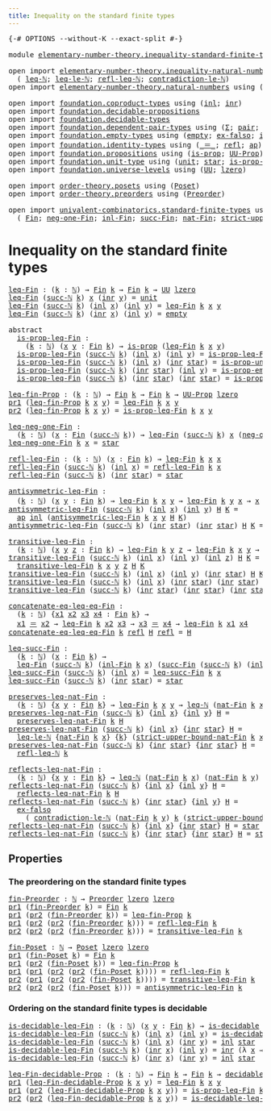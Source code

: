 ```yaml
---
title: Inequality on the standard finite types
---
```


<pre class="Agda"><a id="65" class="Symbol">{-#</a> <a id="69" class="Keyword">OPTIONS</a> <a id="77" class="Pragma">--without-K</a> <a id="89" class="Pragma">--exact-split</a> <a id="103" class="Symbol">#-}</a>

<a id="108" class="Keyword">module</a> <a id="115" href="elementary-number-theory.inequality-standard-finite-types.html" class="Module">elementary-number-theory.inequality-standard-finite-types</a> <a id="173" class="Keyword">where</a>

<a id="180" class="Keyword">open</a> <a id="185" class="Keyword">import</a> <a id="192" href="elementary-number-theory.inequality-natural-numbers.html" class="Module">elementary-number-theory.inequality-natural-numbers</a> <a id="244" class="Keyword">using</a>
  <a id="252" class="Symbol">(</a> <a id="254" href="elementary-number-theory.inequality-natural-numbers.html#1662" class="Function">leq-ℕ</a><a id="259" class="Symbol">;</a> <a id="261" href="elementary-number-theory.inequality-natural-numbers.html#13281" class="Function">leq-le-ℕ</a><a id="269" class="Symbol">;</a> <a id="271" href="elementary-number-theory.inequality-natural-numbers.html#4475" class="Function">refl-leq-ℕ</a><a id="281" class="Symbol">;</a> <a id="283" href="elementary-number-theory.inequality-natural-numbers.html#12394" class="Function">contradiction-le-ℕ</a><a id="301" class="Symbol">)</a>
<a id="303" class="Keyword">open</a> <a id="308" class="Keyword">import</a> <a id="315" href="elementary-number-theory.natural-numbers.html" class="Module">elementary-number-theory.natural-numbers</a> <a id="356" class="Keyword">using</a> <a id="362" class="Symbol">(</a><a id="363" href="elementary-number-theory.natural-numbers.html#1548" class="Datatype">ℕ</a><a id="364" class="Symbol">;</a> <a id="366" href="elementary-number-theory.natural-numbers.html#1569" class="InductiveConstructor">zero-ℕ</a><a id="372" class="Symbol">;</a> <a id="374" href="elementary-number-theory.natural-numbers.html#1582" class="InductiveConstructor">succ-ℕ</a><a id="380" class="Symbol">)</a>

<a id="383" class="Keyword">open</a> <a id="388" class="Keyword">import</a> <a id="395" href="foundation.coproduct-types.html" class="Module">foundation.coproduct-types</a> <a id="422" class="Keyword">using</a> <a id="428" class="Symbol">(</a><a id="429" href="foundation.coproduct-types.html#1249" class="InductiveConstructor">inl</a><a id="432" class="Symbol">;</a> <a id="434" href="foundation.coproduct-types.html#1267" class="InductiveConstructor">inr</a><a id="437" class="Symbol">)</a>
<a id="439" class="Keyword">open</a> <a id="444" class="Keyword">import</a> <a id="451" href="foundation.decidable-propositions.html" class="Module">foundation.decidable-propositions</a>
<a id="485" class="Keyword">open</a> <a id="490" class="Keyword">import</a> <a id="497" href="foundation.decidable-types.html" class="Module">foundation.decidable-types</a>
<a id="524" class="Keyword">open</a> <a id="529" class="Keyword">import</a> <a id="536" href="foundation.dependent-pair-types.html" class="Module">foundation.dependent-pair-types</a> <a id="568" class="Keyword">using</a> <a id="574" class="Symbol">(</a><a id="575" href="foundation-core.dependent-pair-types.html#515" class="Record">Σ</a><a id="576" class="Symbol">;</a> <a id="578" href="foundation-core.dependent-pair-types.html#588" class="InductiveConstructor">pair</a><a id="582" class="Symbol">;</a> <a id="584" href="foundation-core.dependent-pair-types.html#605" class="Field">pr1</a><a id="587" class="Symbol">;</a> <a id="589" href="foundation-core.dependent-pair-types.html#617" class="Field">pr2</a><a id="592" class="Symbol">)</a>
<a id="594" class="Keyword">open</a> <a id="599" class="Keyword">import</a> <a id="606" href="foundation.empty-types.html" class="Module">foundation.empty-types</a> <a id="629" class="Keyword">using</a> <a id="635" class="Symbol">(</a><a id="636" href="foundation-core.empty-types.html#1057" class="Datatype">empty</a><a id="641" class="Symbol">;</a> <a id="643" href="foundation-core.empty-types.html#1160" class="Function">ex-falso</a><a id="651" class="Symbol">;</a> <a id="653" href="foundation-core.empty-types.html#2377" class="Function">is-prop-empty</a><a id="666" class="Symbol">)</a>
<a id="668" class="Keyword">open</a> <a id="673" class="Keyword">import</a> <a id="680" href="foundation.identity-types.html" class="Module">foundation.identity-types</a> <a id="706" class="Keyword">using</a> <a id="712" class="Symbol">(</a><a id="713" href="foundation-core.identity-types.html#1865" class="Function Operator">_＝_</a><a id="716" class="Symbol">;</a> <a id="718" href="foundation-core.identity-types.html#1820" class="InductiveConstructor">refl</a><a id="722" class="Symbol">;</a> <a id="724" href="foundation-core.identity-types.html#4003" class="Function">ap</a><a id="726" class="Symbol">)</a>
<a id="728" class="Keyword">open</a> <a id="733" class="Keyword">import</a> <a id="740" href="foundation.propositions.html" class="Module">foundation.propositions</a> <a id="764" class="Keyword">using</a> <a id="770" class="Symbol">(</a><a id="771" href="foundation-core.propositions.html#1309" class="Function">is-prop</a><a id="778" class="Symbol">;</a> <a id="780" href="foundation-core.propositions.html#1393" class="Function">UU-Prop</a><a id="787" class="Symbol">)</a>
<a id="789" class="Keyword">open</a> <a id="794" class="Keyword">import</a> <a id="801" href="foundation.unit-type.html" class="Module">foundation.unit-type</a> <a id="822" class="Keyword">using</a> <a id="828" class="Symbol">(</a><a id="829" href="foundation.unit-type.html#1084" class="Datatype">unit</a><a id="833" class="Symbol">;</a> <a id="835" href="foundation.unit-type.html#1108" class="InductiveConstructor">star</a><a id="839" class="Symbol">;</a> <a id="841" href="foundation.unit-type.html#2898" class="Function">is-prop-unit</a><a id="853" class="Symbol">)</a>
<a id="855" class="Keyword">open</a> <a id="860" class="Keyword">import</a> <a id="867" href="foundation.universe-levels.html" class="Module">foundation.universe-levels</a> <a id="894" class="Keyword">using</a> <a id="900" class="Symbol">(</a><a id="901" href="foundation-core.universe-levels.html#235" class="Primitive">UU</a><a id="903" class="Symbol">;</a> <a id="905" href="Agda.Primitive.html#764" class="Primitive">lzero</a><a id="910" class="Symbol">)</a>

<a id="913" class="Keyword">open</a> <a id="918" class="Keyword">import</a> <a id="925" href="order-theory.posets.html" class="Module">order-theory.posets</a> <a id="945" class="Keyword">using</a> <a id="951" class="Symbol">(</a><a id="952" href="order-theory.posets.html#731" class="Function">Poset</a><a id="957" class="Symbol">)</a>
<a id="959" class="Keyword">open</a> <a id="964" class="Keyword">import</a> <a id="971" href="order-theory.preorders.html" class="Module">order-theory.preorders</a> <a id="994" class="Keyword">using</a> <a id="1000" class="Symbol">(</a><a id="1001" href="order-theory.preorders.html#531" class="Function">Preorder</a><a id="1009" class="Symbol">)</a>

<a id="1012" class="Keyword">open</a> <a id="1017" class="Keyword">import</a> <a id="1024" href="univalent-combinatorics.standard-finite-types.html" class="Module">univalent-combinatorics.standard-finite-types</a> <a id="1070" class="Keyword">using</a>
  <a id="1078" class="Symbol">(</a> <a id="1080" href="univalent-combinatorics.standard-finite-types.html#2392" class="Function">Fin</a><a id="1083" class="Symbol">;</a> <a id="1085" href="univalent-combinatorics.standard-finite-types.html#2711" class="Function">neg-one-Fin</a><a id="1096" class="Symbol">;</a> <a id="1098" href="univalent-combinatorics.standard-finite-types.html#2523" class="Function">inl-Fin</a><a id="1105" class="Symbol">;</a> <a id="1107" href="univalent-combinatorics.standard-finite-types.html#7399" class="Function">succ-Fin</a><a id="1115" class="Symbol">;</a> <a id="1117" href="univalent-combinatorics.standard-finite-types.html#5338" class="Function">nat-Fin</a><a id="1124" class="Symbol">;</a> <a id="1126" href="univalent-combinatorics.standard-finite-types.html#5441" class="Function">strict-upper-bound-nat-Fin</a><a id="1152" class="Symbol">)</a>
</pre>
# Inequality on the standard finite types

<pre class="Agda"><a id="leq-Fin"></a><a id="1210" href="elementary-number-theory.inequality-standard-finite-types.html#1210" class="Function">leq-Fin</a> <a id="1218" class="Symbol">:</a> <a id="1220" class="Symbol">(</a><a id="1221" href="elementary-number-theory.inequality-standard-finite-types.html#1221" class="Bound">k</a> <a id="1223" class="Symbol">:</a> <a id="1225" href="elementary-number-theory.natural-numbers.html#1548" class="Datatype">ℕ</a><a id="1226" class="Symbol">)</a> <a id="1228" class="Symbol">→</a> <a id="1230" href="univalent-combinatorics.standard-finite-types.html#2392" class="Function">Fin</a> <a id="1234" href="elementary-number-theory.inequality-standard-finite-types.html#1221" class="Bound">k</a> <a id="1236" class="Symbol">→</a> <a id="1238" href="univalent-combinatorics.standard-finite-types.html#2392" class="Function">Fin</a> <a id="1242" href="elementary-number-theory.inequality-standard-finite-types.html#1221" class="Bound">k</a> <a id="1244" class="Symbol">→</a> <a id="1246" href="foundation-core.universe-levels.html#235" class="Primitive">UU</a> <a id="1249" href="Agda.Primitive.html#764" class="Primitive">lzero</a>
<a id="1255" href="elementary-number-theory.inequality-standard-finite-types.html#1210" class="Function">leq-Fin</a> <a id="1263" class="Symbol">(</a><a id="1264" href="elementary-number-theory.natural-numbers.html#1582" class="InductiveConstructor">succ-ℕ</a> <a id="1271" href="elementary-number-theory.inequality-standard-finite-types.html#1271" class="Bound">k</a><a id="1272" class="Symbol">)</a> <a id="1274" href="elementary-number-theory.inequality-standard-finite-types.html#1274" class="Bound">x</a> <a id="1276" class="Symbol">(</a><a id="1277" href="foundation.coproduct-types.html#1267" class="InductiveConstructor">inr</a> <a id="1281" href="elementary-number-theory.inequality-standard-finite-types.html#1281" class="Bound">y</a><a id="1282" class="Symbol">)</a> <a id="1284" class="Symbol">=</a> <a id="1286" href="foundation.unit-type.html#1084" class="Datatype">unit</a>
<a id="1291" href="elementary-number-theory.inequality-standard-finite-types.html#1210" class="Function">leq-Fin</a> <a id="1299" class="Symbol">(</a><a id="1300" href="elementary-number-theory.natural-numbers.html#1582" class="InductiveConstructor">succ-ℕ</a> <a id="1307" href="elementary-number-theory.inequality-standard-finite-types.html#1307" class="Bound">k</a><a id="1308" class="Symbol">)</a> <a id="1310" class="Symbol">(</a><a id="1311" href="foundation.coproduct-types.html#1249" class="InductiveConstructor">inl</a> <a id="1315" href="elementary-number-theory.inequality-standard-finite-types.html#1315" class="Bound">x</a><a id="1316" class="Symbol">)</a> <a id="1318" class="Symbol">(</a><a id="1319" href="foundation.coproduct-types.html#1249" class="InductiveConstructor">inl</a> <a id="1323" href="elementary-number-theory.inequality-standard-finite-types.html#1323" class="Bound">y</a><a id="1324" class="Symbol">)</a> <a id="1326" class="Symbol">=</a> <a id="1328" href="elementary-number-theory.inequality-standard-finite-types.html#1210" class="Function">leq-Fin</a> <a id="1336" href="elementary-number-theory.inequality-standard-finite-types.html#1307" class="Bound">k</a> <a id="1338" href="elementary-number-theory.inequality-standard-finite-types.html#1315" class="Bound">x</a> <a id="1340" href="elementary-number-theory.inequality-standard-finite-types.html#1323" class="Bound">y</a>
<a id="1342" href="elementary-number-theory.inequality-standard-finite-types.html#1210" class="Function">leq-Fin</a> <a id="1350" class="Symbol">(</a><a id="1351" href="elementary-number-theory.natural-numbers.html#1582" class="InductiveConstructor">succ-ℕ</a> <a id="1358" href="elementary-number-theory.inequality-standard-finite-types.html#1358" class="Bound">k</a><a id="1359" class="Symbol">)</a> <a id="1361" class="Symbol">(</a><a id="1362" href="foundation.coproduct-types.html#1267" class="InductiveConstructor">inr</a> <a id="1366" href="elementary-number-theory.inequality-standard-finite-types.html#1366" class="Bound">x</a><a id="1367" class="Symbol">)</a> <a id="1369" class="Symbol">(</a><a id="1370" href="foundation.coproduct-types.html#1249" class="InductiveConstructor">inl</a> <a id="1374" href="elementary-number-theory.inequality-standard-finite-types.html#1374" class="Bound">y</a><a id="1375" class="Symbol">)</a> <a id="1377" class="Symbol">=</a> <a id="1379" href="foundation-core.empty-types.html#1057" class="Datatype">empty</a>

<a id="1386" class="Keyword">abstract</a>
  <a id="is-prop-leq-Fin"></a><a id="1397" href="elementary-number-theory.inequality-standard-finite-types.html#1397" class="Function">is-prop-leq-Fin</a> <a id="1413" class="Symbol">:</a>
    <a id="1419" class="Symbol">(</a><a id="1420" href="elementary-number-theory.inequality-standard-finite-types.html#1420" class="Bound">k</a> <a id="1422" class="Symbol">:</a> <a id="1424" href="elementary-number-theory.natural-numbers.html#1548" class="Datatype">ℕ</a><a id="1425" class="Symbol">)</a> <a id="1427" class="Symbol">(</a><a id="1428" href="elementary-number-theory.inequality-standard-finite-types.html#1428" class="Bound">x</a> <a id="1430" href="elementary-number-theory.inequality-standard-finite-types.html#1430" class="Bound">y</a> <a id="1432" class="Symbol">:</a> <a id="1434" href="univalent-combinatorics.standard-finite-types.html#2392" class="Function">Fin</a> <a id="1438" href="elementary-number-theory.inequality-standard-finite-types.html#1420" class="Bound">k</a><a id="1439" class="Symbol">)</a> <a id="1441" class="Symbol">→</a> <a id="1443" href="foundation-core.propositions.html#1309" class="Function">is-prop</a> <a id="1451" class="Symbol">(</a><a id="1452" href="elementary-number-theory.inequality-standard-finite-types.html#1210" class="Function">leq-Fin</a> <a id="1460" href="elementary-number-theory.inequality-standard-finite-types.html#1420" class="Bound">k</a> <a id="1462" href="elementary-number-theory.inequality-standard-finite-types.html#1428" class="Bound">x</a> <a id="1464" href="elementary-number-theory.inequality-standard-finite-types.html#1430" class="Bound">y</a><a id="1465" class="Symbol">)</a>
  <a id="1469" href="elementary-number-theory.inequality-standard-finite-types.html#1397" class="Function">is-prop-leq-Fin</a> <a id="1485" class="Symbol">(</a><a id="1486" href="elementary-number-theory.natural-numbers.html#1582" class="InductiveConstructor">succ-ℕ</a> <a id="1493" href="elementary-number-theory.inequality-standard-finite-types.html#1493" class="Bound">k</a><a id="1494" class="Symbol">)</a> <a id="1496" class="Symbol">(</a><a id="1497" href="foundation.coproduct-types.html#1249" class="InductiveConstructor">inl</a> <a id="1501" href="elementary-number-theory.inequality-standard-finite-types.html#1501" class="Bound">x</a><a id="1502" class="Symbol">)</a> <a id="1504" class="Symbol">(</a><a id="1505" href="foundation.coproduct-types.html#1249" class="InductiveConstructor">inl</a> <a id="1509" href="elementary-number-theory.inequality-standard-finite-types.html#1509" class="Bound">y</a><a id="1510" class="Symbol">)</a> <a id="1512" class="Symbol">=</a> <a id="1514" href="elementary-number-theory.inequality-standard-finite-types.html#1397" class="Function">is-prop-leq-Fin</a> <a id="1530" href="elementary-number-theory.inequality-standard-finite-types.html#1493" class="Bound">k</a> <a id="1532" href="elementary-number-theory.inequality-standard-finite-types.html#1501" class="Bound">x</a> <a id="1534" href="elementary-number-theory.inequality-standard-finite-types.html#1509" class="Bound">y</a>
  <a id="1538" href="elementary-number-theory.inequality-standard-finite-types.html#1397" class="Function">is-prop-leq-Fin</a> <a id="1554" class="Symbol">(</a><a id="1555" href="elementary-number-theory.natural-numbers.html#1582" class="InductiveConstructor">succ-ℕ</a> <a id="1562" href="elementary-number-theory.inequality-standard-finite-types.html#1562" class="Bound">k</a><a id="1563" class="Symbol">)</a> <a id="1565" class="Symbol">(</a><a id="1566" href="foundation.coproduct-types.html#1249" class="InductiveConstructor">inl</a> <a id="1570" href="elementary-number-theory.inequality-standard-finite-types.html#1570" class="Bound">x</a><a id="1571" class="Symbol">)</a> <a id="1573" class="Symbol">(</a><a id="1574" href="foundation.coproduct-types.html#1267" class="InductiveConstructor">inr</a> <a id="1578" href="foundation.unit-type.html#1108" class="InductiveConstructor">star</a><a id="1582" class="Symbol">)</a> <a id="1584" class="Symbol">=</a> <a id="1586" href="foundation.unit-type.html#2898" class="Function">is-prop-unit</a>
  <a id="1601" href="elementary-number-theory.inequality-standard-finite-types.html#1397" class="Function">is-prop-leq-Fin</a> <a id="1617" class="Symbol">(</a><a id="1618" href="elementary-number-theory.natural-numbers.html#1582" class="InductiveConstructor">succ-ℕ</a> <a id="1625" href="elementary-number-theory.inequality-standard-finite-types.html#1625" class="Bound">k</a><a id="1626" class="Symbol">)</a> <a id="1628" class="Symbol">(</a><a id="1629" href="foundation.coproduct-types.html#1267" class="InductiveConstructor">inr</a> <a id="1633" href="foundation.unit-type.html#1108" class="InductiveConstructor">star</a><a id="1637" class="Symbol">)</a> <a id="1639" class="Symbol">(</a><a id="1640" href="foundation.coproduct-types.html#1249" class="InductiveConstructor">inl</a> <a id="1644" href="elementary-number-theory.inequality-standard-finite-types.html#1644" class="Bound">y</a><a id="1645" class="Symbol">)</a> <a id="1647" class="Symbol">=</a> <a id="1649" href="foundation-core.empty-types.html#2377" class="Function">is-prop-empty</a>
  <a id="1665" href="elementary-number-theory.inequality-standard-finite-types.html#1397" class="Function">is-prop-leq-Fin</a> <a id="1681" class="Symbol">(</a><a id="1682" href="elementary-number-theory.natural-numbers.html#1582" class="InductiveConstructor">succ-ℕ</a> <a id="1689" href="elementary-number-theory.inequality-standard-finite-types.html#1689" class="Bound">k</a><a id="1690" class="Symbol">)</a> <a id="1692" class="Symbol">(</a><a id="1693" href="foundation.coproduct-types.html#1267" class="InductiveConstructor">inr</a> <a id="1697" href="foundation.unit-type.html#1108" class="InductiveConstructor">star</a><a id="1701" class="Symbol">)</a> <a id="1703" class="Symbol">(</a><a id="1704" href="foundation.coproduct-types.html#1267" class="InductiveConstructor">inr</a> <a id="1708" href="foundation.unit-type.html#1108" class="InductiveConstructor">star</a><a id="1712" class="Symbol">)</a> <a id="1714" class="Symbol">=</a> <a id="1716" href="foundation.unit-type.html#2898" class="Function">is-prop-unit</a>

<a id="leq-fin-Prop"></a><a id="1730" href="elementary-number-theory.inequality-standard-finite-types.html#1730" class="Function">leq-fin-Prop</a> <a id="1743" class="Symbol">:</a> <a id="1745" class="Symbol">(</a><a id="1746" href="elementary-number-theory.inequality-standard-finite-types.html#1746" class="Bound">k</a> <a id="1748" class="Symbol">:</a> <a id="1750" href="elementary-number-theory.natural-numbers.html#1548" class="Datatype">ℕ</a><a id="1751" class="Symbol">)</a> <a id="1753" class="Symbol">→</a> <a id="1755" href="univalent-combinatorics.standard-finite-types.html#2392" class="Function">Fin</a> <a id="1759" href="elementary-number-theory.inequality-standard-finite-types.html#1746" class="Bound">k</a> <a id="1761" class="Symbol">→</a> <a id="1763" href="univalent-combinatorics.standard-finite-types.html#2392" class="Function">Fin</a> <a id="1767" href="elementary-number-theory.inequality-standard-finite-types.html#1746" class="Bound">k</a> <a id="1769" class="Symbol">→</a> <a id="1771" href="foundation-core.propositions.html#1393" class="Function">UU-Prop</a> <a id="1779" href="Agda.Primitive.html#764" class="Primitive">lzero</a>
<a id="1785" href="foundation-core.dependent-pair-types.html#605" class="Field">pr1</a> <a id="1789" class="Symbol">(</a><a id="1790" href="elementary-number-theory.inequality-standard-finite-types.html#1730" class="Function">leq-fin-Prop</a> <a id="1803" href="elementary-number-theory.inequality-standard-finite-types.html#1803" class="Bound">k</a> <a id="1805" href="elementary-number-theory.inequality-standard-finite-types.html#1805" class="Bound">x</a> <a id="1807" href="elementary-number-theory.inequality-standard-finite-types.html#1807" class="Bound">y</a><a id="1808" class="Symbol">)</a> <a id="1810" class="Symbol">=</a> <a id="1812" href="elementary-number-theory.inequality-standard-finite-types.html#1210" class="Function">leq-Fin</a> <a id="1820" href="elementary-number-theory.inequality-standard-finite-types.html#1803" class="Bound">k</a> <a id="1822" href="elementary-number-theory.inequality-standard-finite-types.html#1805" class="Bound">x</a> <a id="1824" href="elementary-number-theory.inequality-standard-finite-types.html#1807" class="Bound">y</a>
<a id="1826" href="foundation-core.dependent-pair-types.html#617" class="Field">pr2</a> <a id="1830" class="Symbol">(</a><a id="1831" href="elementary-number-theory.inequality-standard-finite-types.html#1730" class="Function">leq-fin-Prop</a> <a id="1844" href="elementary-number-theory.inequality-standard-finite-types.html#1844" class="Bound">k</a> <a id="1846" href="elementary-number-theory.inequality-standard-finite-types.html#1846" class="Bound">x</a> <a id="1848" href="elementary-number-theory.inequality-standard-finite-types.html#1848" class="Bound">y</a><a id="1849" class="Symbol">)</a> <a id="1851" class="Symbol">=</a> <a id="1853" href="elementary-number-theory.inequality-standard-finite-types.html#1397" class="Function">is-prop-leq-Fin</a> <a id="1869" href="elementary-number-theory.inequality-standard-finite-types.html#1844" class="Bound">k</a> <a id="1871" href="elementary-number-theory.inequality-standard-finite-types.html#1846" class="Bound">x</a> <a id="1873" href="elementary-number-theory.inequality-standard-finite-types.html#1848" class="Bound">y</a>

<a id="leq-neg-one-Fin"></a><a id="1876" href="elementary-number-theory.inequality-standard-finite-types.html#1876" class="Function">leq-neg-one-Fin</a> <a id="1892" class="Symbol">:</a>
  <a id="1896" class="Symbol">(</a><a id="1897" href="elementary-number-theory.inequality-standard-finite-types.html#1897" class="Bound">k</a> <a id="1899" class="Symbol">:</a> <a id="1901" href="elementary-number-theory.natural-numbers.html#1548" class="Datatype">ℕ</a><a id="1902" class="Symbol">)</a> <a id="1904" class="Symbol">(</a><a id="1905" href="elementary-number-theory.inequality-standard-finite-types.html#1905" class="Bound">x</a> <a id="1907" class="Symbol">:</a> <a id="1909" href="univalent-combinatorics.standard-finite-types.html#2392" class="Function">Fin</a> <a id="1913" class="Symbol">(</a><a id="1914" href="elementary-number-theory.natural-numbers.html#1582" class="InductiveConstructor">succ-ℕ</a> <a id="1921" href="elementary-number-theory.inequality-standard-finite-types.html#1897" class="Bound">k</a><a id="1922" class="Symbol">))</a> <a id="1925" class="Symbol">→</a> <a id="1927" href="elementary-number-theory.inequality-standard-finite-types.html#1210" class="Function">leq-Fin</a> <a id="1935" class="Symbol">(</a><a id="1936" href="elementary-number-theory.natural-numbers.html#1582" class="InductiveConstructor">succ-ℕ</a> <a id="1943" href="elementary-number-theory.inequality-standard-finite-types.html#1897" class="Bound">k</a><a id="1944" class="Symbol">)</a> <a id="1946" href="elementary-number-theory.inequality-standard-finite-types.html#1905" class="Bound">x</a> <a id="1948" class="Symbol">(</a><a id="1949" href="univalent-combinatorics.standard-finite-types.html#2711" class="Function">neg-one-Fin</a> <a id="1961" href="elementary-number-theory.inequality-standard-finite-types.html#1897" class="Bound">k</a><a id="1962" class="Symbol">)</a>
<a id="1964" href="elementary-number-theory.inequality-standard-finite-types.html#1876" class="Function">leq-neg-one-Fin</a> <a id="1980" href="elementary-number-theory.inequality-standard-finite-types.html#1980" class="Bound">k</a> <a id="1982" href="elementary-number-theory.inequality-standard-finite-types.html#1982" class="Bound">x</a> <a id="1984" class="Symbol">=</a> <a id="1986" href="foundation.unit-type.html#1108" class="InductiveConstructor">star</a>

<a id="refl-leq-Fin"></a><a id="1992" href="elementary-number-theory.inequality-standard-finite-types.html#1992" class="Function">refl-leq-Fin</a> <a id="2005" class="Symbol">:</a> <a id="2007" class="Symbol">(</a><a id="2008" href="elementary-number-theory.inequality-standard-finite-types.html#2008" class="Bound">k</a> <a id="2010" class="Symbol">:</a> <a id="2012" href="elementary-number-theory.natural-numbers.html#1548" class="Datatype">ℕ</a><a id="2013" class="Symbol">)</a> <a id="2015" class="Symbol">(</a><a id="2016" href="elementary-number-theory.inequality-standard-finite-types.html#2016" class="Bound">x</a> <a id="2018" class="Symbol">:</a> <a id="2020" href="univalent-combinatorics.standard-finite-types.html#2392" class="Function">Fin</a> <a id="2024" href="elementary-number-theory.inequality-standard-finite-types.html#2008" class="Bound">k</a><a id="2025" class="Symbol">)</a> <a id="2027" class="Symbol">→</a> <a id="2029" href="elementary-number-theory.inequality-standard-finite-types.html#1210" class="Function">leq-Fin</a> <a id="2037" href="elementary-number-theory.inequality-standard-finite-types.html#2008" class="Bound">k</a> <a id="2039" href="elementary-number-theory.inequality-standard-finite-types.html#2016" class="Bound">x</a> <a id="2041" href="elementary-number-theory.inequality-standard-finite-types.html#2016" class="Bound">x</a>
<a id="2043" href="elementary-number-theory.inequality-standard-finite-types.html#1992" class="Function">refl-leq-Fin</a> <a id="2056" class="Symbol">(</a><a id="2057" href="elementary-number-theory.natural-numbers.html#1582" class="InductiveConstructor">succ-ℕ</a> <a id="2064" href="elementary-number-theory.inequality-standard-finite-types.html#2064" class="Bound">k</a><a id="2065" class="Symbol">)</a> <a id="2067" class="Symbol">(</a><a id="2068" href="foundation.coproduct-types.html#1249" class="InductiveConstructor">inl</a> <a id="2072" href="elementary-number-theory.inequality-standard-finite-types.html#2072" class="Bound">x</a><a id="2073" class="Symbol">)</a> <a id="2075" class="Symbol">=</a> <a id="2077" href="elementary-number-theory.inequality-standard-finite-types.html#1992" class="Function">refl-leq-Fin</a> <a id="2090" href="elementary-number-theory.inequality-standard-finite-types.html#2064" class="Bound">k</a> <a id="2092" href="elementary-number-theory.inequality-standard-finite-types.html#2072" class="Bound">x</a>
<a id="2094" href="elementary-number-theory.inequality-standard-finite-types.html#1992" class="Function">refl-leq-Fin</a> <a id="2107" class="Symbol">(</a><a id="2108" href="elementary-number-theory.natural-numbers.html#1582" class="InductiveConstructor">succ-ℕ</a> <a id="2115" href="elementary-number-theory.inequality-standard-finite-types.html#2115" class="Bound">k</a><a id="2116" class="Symbol">)</a> <a id="2118" class="Symbol">(</a><a id="2119" href="foundation.coproduct-types.html#1267" class="InductiveConstructor">inr</a> <a id="2123" href="foundation.unit-type.html#1108" class="InductiveConstructor">star</a><a id="2127" class="Symbol">)</a> <a id="2129" class="Symbol">=</a> <a id="2131" href="foundation.unit-type.html#1108" class="InductiveConstructor">star</a>

<a id="antisymmetric-leq-Fin"></a><a id="2137" href="elementary-number-theory.inequality-standard-finite-types.html#2137" class="Function">antisymmetric-leq-Fin</a> <a id="2159" class="Symbol">:</a>
  <a id="2163" class="Symbol">(</a><a id="2164" href="elementary-number-theory.inequality-standard-finite-types.html#2164" class="Bound">k</a> <a id="2166" class="Symbol">:</a> <a id="2168" href="elementary-number-theory.natural-numbers.html#1548" class="Datatype">ℕ</a><a id="2169" class="Symbol">)</a> <a id="2171" class="Symbol">(</a><a id="2172" href="elementary-number-theory.inequality-standard-finite-types.html#2172" class="Bound">x</a> <a id="2174" href="elementary-number-theory.inequality-standard-finite-types.html#2174" class="Bound">y</a> <a id="2176" class="Symbol">:</a> <a id="2178" href="univalent-combinatorics.standard-finite-types.html#2392" class="Function">Fin</a> <a id="2182" href="elementary-number-theory.inequality-standard-finite-types.html#2164" class="Bound">k</a><a id="2183" class="Symbol">)</a> <a id="2185" class="Symbol">→</a> <a id="2187" href="elementary-number-theory.inequality-standard-finite-types.html#1210" class="Function">leq-Fin</a> <a id="2195" href="elementary-number-theory.inequality-standard-finite-types.html#2164" class="Bound">k</a> <a id="2197" href="elementary-number-theory.inequality-standard-finite-types.html#2172" class="Bound">x</a> <a id="2199" href="elementary-number-theory.inequality-standard-finite-types.html#2174" class="Bound">y</a> <a id="2201" class="Symbol">→</a> <a id="2203" href="elementary-number-theory.inequality-standard-finite-types.html#1210" class="Function">leq-Fin</a> <a id="2211" href="elementary-number-theory.inequality-standard-finite-types.html#2164" class="Bound">k</a> <a id="2213" href="elementary-number-theory.inequality-standard-finite-types.html#2174" class="Bound">y</a> <a id="2215" href="elementary-number-theory.inequality-standard-finite-types.html#2172" class="Bound">x</a> <a id="2217" class="Symbol">→</a> <a id="2219" href="elementary-number-theory.inequality-standard-finite-types.html#2172" class="Bound">x</a> <a id="2221" href="foundation-core.identity-types.html#1865" class="Function Operator">＝</a> <a id="2223" href="elementary-number-theory.inequality-standard-finite-types.html#2174" class="Bound">y</a>
<a id="2225" href="elementary-number-theory.inequality-standard-finite-types.html#2137" class="Function">antisymmetric-leq-Fin</a> <a id="2247" class="Symbol">(</a><a id="2248" href="elementary-number-theory.natural-numbers.html#1582" class="InductiveConstructor">succ-ℕ</a> <a id="2255" href="elementary-number-theory.inequality-standard-finite-types.html#2255" class="Bound">k</a><a id="2256" class="Symbol">)</a> <a id="2258" class="Symbol">(</a><a id="2259" href="foundation.coproduct-types.html#1249" class="InductiveConstructor">inl</a> <a id="2263" href="elementary-number-theory.inequality-standard-finite-types.html#2263" class="Bound">x</a><a id="2264" class="Symbol">)</a> <a id="2266" class="Symbol">(</a><a id="2267" href="foundation.coproduct-types.html#1249" class="InductiveConstructor">inl</a> <a id="2271" href="elementary-number-theory.inequality-standard-finite-types.html#2271" class="Bound">y</a><a id="2272" class="Symbol">)</a> <a id="2274" href="elementary-number-theory.inequality-standard-finite-types.html#2274" class="Bound">H</a> <a id="2276" href="elementary-number-theory.inequality-standard-finite-types.html#2276" class="Bound">K</a> <a id="2278" class="Symbol">=</a>
  <a id="2282" href="foundation-core.identity-types.html#4003" class="Function">ap</a> <a id="2285" href="foundation.coproduct-types.html#1249" class="InductiveConstructor">inl</a> <a id="2289" class="Symbol">(</a><a id="2290" href="elementary-number-theory.inequality-standard-finite-types.html#2137" class="Function">antisymmetric-leq-Fin</a> <a id="2312" href="elementary-number-theory.inequality-standard-finite-types.html#2255" class="Bound">k</a> <a id="2314" href="elementary-number-theory.inequality-standard-finite-types.html#2263" class="Bound">x</a> <a id="2316" href="elementary-number-theory.inequality-standard-finite-types.html#2271" class="Bound">y</a> <a id="2318" href="elementary-number-theory.inequality-standard-finite-types.html#2274" class="Bound">H</a> <a id="2320" href="elementary-number-theory.inequality-standard-finite-types.html#2276" class="Bound">K</a><a id="2321" class="Symbol">)</a>
<a id="2323" href="elementary-number-theory.inequality-standard-finite-types.html#2137" class="Function">antisymmetric-leq-Fin</a> <a id="2345" class="Symbol">(</a><a id="2346" href="elementary-number-theory.natural-numbers.html#1582" class="InductiveConstructor">succ-ℕ</a> <a id="2353" href="elementary-number-theory.inequality-standard-finite-types.html#2353" class="Bound">k</a><a id="2354" class="Symbol">)</a> <a id="2356" class="Symbol">(</a><a id="2357" href="foundation.coproduct-types.html#1267" class="InductiveConstructor">inr</a> <a id="2361" href="foundation.unit-type.html#1108" class="InductiveConstructor">star</a><a id="2365" class="Symbol">)</a> <a id="2367" class="Symbol">(</a><a id="2368" href="foundation.coproduct-types.html#1267" class="InductiveConstructor">inr</a> <a id="2372" href="foundation.unit-type.html#1108" class="InductiveConstructor">star</a><a id="2376" class="Symbol">)</a> <a id="2378" href="elementary-number-theory.inequality-standard-finite-types.html#2378" class="Bound">H</a> <a id="2380" href="elementary-number-theory.inequality-standard-finite-types.html#2380" class="Bound">K</a> <a id="2382" class="Symbol">=</a> <a id="2384" href="foundation-core.identity-types.html#1820" class="InductiveConstructor">refl</a>

<a id="transitive-leq-Fin"></a><a id="2390" href="elementary-number-theory.inequality-standard-finite-types.html#2390" class="Function">transitive-leq-Fin</a> <a id="2409" class="Symbol">:</a>
  <a id="2413" class="Symbol">(</a><a id="2414" href="elementary-number-theory.inequality-standard-finite-types.html#2414" class="Bound">k</a> <a id="2416" class="Symbol">:</a> <a id="2418" href="elementary-number-theory.natural-numbers.html#1548" class="Datatype">ℕ</a><a id="2419" class="Symbol">)</a> <a id="2421" class="Symbol">(</a><a id="2422" href="elementary-number-theory.inequality-standard-finite-types.html#2422" class="Bound">x</a> <a id="2424" href="elementary-number-theory.inequality-standard-finite-types.html#2424" class="Bound">y</a> <a id="2426" href="elementary-number-theory.inequality-standard-finite-types.html#2426" class="Bound">z</a> <a id="2428" class="Symbol">:</a> <a id="2430" href="univalent-combinatorics.standard-finite-types.html#2392" class="Function">Fin</a> <a id="2434" href="elementary-number-theory.inequality-standard-finite-types.html#2414" class="Bound">k</a><a id="2435" class="Symbol">)</a> <a id="2437" class="Symbol">→</a> <a id="2439" href="elementary-number-theory.inequality-standard-finite-types.html#1210" class="Function">leq-Fin</a> <a id="2447" href="elementary-number-theory.inequality-standard-finite-types.html#2414" class="Bound">k</a> <a id="2449" href="elementary-number-theory.inequality-standard-finite-types.html#2424" class="Bound">y</a> <a id="2451" href="elementary-number-theory.inequality-standard-finite-types.html#2426" class="Bound">z</a> <a id="2453" class="Symbol">→</a> <a id="2455" href="elementary-number-theory.inequality-standard-finite-types.html#1210" class="Function">leq-Fin</a> <a id="2463" href="elementary-number-theory.inequality-standard-finite-types.html#2414" class="Bound">k</a> <a id="2465" href="elementary-number-theory.inequality-standard-finite-types.html#2422" class="Bound">x</a> <a id="2467" href="elementary-number-theory.inequality-standard-finite-types.html#2424" class="Bound">y</a> <a id="2469" class="Symbol">→</a> <a id="2471" href="elementary-number-theory.inequality-standard-finite-types.html#1210" class="Function">leq-Fin</a> <a id="2479" href="elementary-number-theory.inequality-standard-finite-types.html#2414" class="Bound">k</a> <a id="2481" href="elementary-number-theory.inequality-standard-finite-types.html#2422" class="Bound">x</a> <a id="2483" href="elementary-number-theory.inequality-standard-finite-types.html#2426" class="Bound">z</a>
<a id="2485" href="elementary-number-theory.inequality-standard-finite-types.html#2390" class="Function">transitive-leq-Fin</a> <a id="2504" class="Symbol">(</a><a id="2505" href="elementary-number-theory.natural-numbers.html#1582" class="InductiveConstructor">succ-ℕ</a> <a id="2512" href="elementary-number-theory.inequality-standard-finite-types.html#2512" class="Bound">k</a><a id="2513" class="Symbol">)</a> <a id="2515" class="Symbol">(</a><a id="2516" href="foundation.coproduct-types.html#1249" class="InductiveConstructor">inl</a> <a id="2520" href="elementary-number-theory.inequality-standard-finite-types.html#2520" class="Bound">x</a><a id="2521" class="Symbol">)</a> <a id="2523" class="Symbol">(</a><a id="2524" href="foundation.coproduct-types.html#1249" class="InductiveConstructor">inl</a> <a id="2528" href="elementary-number-theory.inequality-standard-finite-types.html#2528" class="Bound">y</a><a id="2529" class="Symbol">)</a> <a id="2531" class="Symbol">(</a><a id="2532" href="foundation.coproduct-types.html#1249" class="InductiveConstructor">inl</a> <a id="2536" href="elementary-number-theory.inequality-standard-finite-types.html#2536" class="Bound">z</a><a id="2537" class="Symbol">)</a> <a id="2539" href="elementary-number-theory.inequality-standard-finite-types.html#2539" class="Bound">H</a> <a id="2541" href="elementary-number-theory.inequality-standard-finite-types.html#2541" class="Bound">K</a> <a id="2543" class="Symbol">=</a>
  <a id="2547" href="elementary-number-theory.inequality-standard-finite-types.html#2390" class="Function">transitive-leq-Fin</a> <a id="2566" href="elementary-number-theory.inequality-standard-finite-types.html#2512" class="Bound">k</a> <a id="2568" href="elementary-number-theory.inequality-standard-finite-types.html#2520" class="Bound">x</a> <a id="2570" href="elementary-number-theory.inequality-standard-finite-types.html#2528" class="Bound">y</a> <a id="2572" href="elementary-number-theory.inequality-standard-finite-types.html#2536" class="Bound">z</a> <a id="2574" href="elementary-number-theory.inequality-standard-finite-types.html#2539" class="Bound">H</a> <a id="2576" href="elementary-number-theory.inequality-standard-finite-types.html#2541" class="Bound">K</a>
<a id="2578" href="elementary-number-theory.inequality-standard-finite-types.html#2390" class="Function">transitive-leq-Fin</a> <a id="2597" class="Symbol">(</a><a id="2598" href="elementary-number-theory.natural-numbers.html#1582" class="InductiveConstructor">succ-ℕ</a> <a id="2605" href="elementary-number-theory.inequality-standard-finite-types.html#2605" class="Bound">k</a><a id="2606" class="Symbol">)</a> <a id="2608" class="Symbol">(</a><a id="2609" href="foundation.coproduct-types.html#1249" class="InductiveConstructor">inl</a> <a id="2613" href="elementary-number-theory.inequality-standard-finite-types.html#2613" class="Bound">x</a><a id="2614" class="Symbol">)</a> <a id="2616" class="Symbol">(</a><a id="2617" href="foundation.coproduct-types.html#1249" class="InductiveConstructor">inl</a> <a id="2621" href="elementary-number-theory.inequality-standard-finite-types.html#2621" class="Bound">y</a><a id="2622" class="Symbol">)</a> <a id="2624" class="Symbol">(</a><a id="2625" href="foundation.coproduct-types.html#1267" class="InductiveConstructor">inr</a> <a id="2629" href="foundation.unit-type.html#1108" class="InductiveConstructor">star</a><a id="2633" class="Symbol">)</a> <a id="2635" href="elementary-number-theory.inequality-standard-finite-types.html#2635" class="Bound">H</a> <a id="2637" href="elementary-number-theory.inequality-standard-finite-types.html#2637" class="Bound">K</a> <a id="2639" class="Symbol">=</a> <a id="2641" href="foundation.unit-type.html#1108" class="InductiveConstructor">star</a>
<a id="2646" href="elementary-number-theory.inequality-standard-finite-types.html#2390" class="Function">transitive-leq-Fin</a> <a id="2665" class="Symbol">(</a><a id="2666" href="elementary-number-theory.natural-numbers.html#1582" class="InductiveConstructor">succ-ℕ</a> <a id="2673" href="elementary-number-theory.inequality-standard-finite-types.html#2673" class="Bound">k</a><a id="2674" class="Symbol">)</a> <a id="2676" class="Symbol">(</a><a id="2677" href="foundation.coproduct-types.html#1249" class="InductiveConstructor">inl</a> <a id="2681" href="elementary-number-theory.inequality-standard-finite-types.html#2681" class="Bound">x</a><a id="2682" class="Symbol">)</a> <a id="2684" class="Symbol">(</a><a id="2685" href="foundation.coproduct-types.html#1267" class="InductiveConstructor">inr</a> <a id="2689" href="foundation.unit-type.html#1108" class="InductiveConstructor">star</a><a id="2693" class="Symbol">)</a> <a id="2695" class="Symbol">(</a><a id="2696" href="foundation.coproduct-types.html#1267" class="InductiveConstructor">inr</a> <a id="2700" href="foundation.unit-type.html#1108" class="InductiveConstructor">star</a><a id="2704" class="Symbol">)</a> <a id="2706" href="elementary-number-theory.inequality-standard-finite-types.html#2706" class="Bound">H</a> <a id="2708" href="elementary-number-theory.inequality-standard-finite-types.html#2708" class="Bound">K</a> <a id="2710" class="Symbol">=</a> <a id="2712" href="foundation.unit-type.html#1108" class="InductiveConstructor">star</a>
<a id="2717" href="elementary-number-theory.inequality-standard-finite-types.html#2390" class="Function">transitive-leq-Fin</a> <a id="2736" class="Symbol">(</a><a id="2737" href="elementary-number-theory.natural-numbers.html#1582" class="InductiveConstructor">succ-ℕ</a> <a id="2744" href="elementary-number-theory.inequality-standard-finite-types.html#2744" class="Bound">k</a><a id="2745" class="Symbol">)</a> <a id="2747" class="Symbol">(</a><a id="2748" href="foundation.coproduct-types.html#1267" class="InductiveConstructor">inr</a> <a id="2752" href="foundation.unit-type.html#1108" class="InductiveConstructor">star</a><a id="2756" class="Symbol">)</a> <a id="2758" class="Symbol">(</a><a id="2759" href="foundation.coproduct-types.html#1267" class="InductiveConstructor">inr</a> <a id="2763" href="foundation.unit-type.html#1108" class="InductiveConstructor">star</a><a id="2767" class="Symbol">)</a> <a id="2769" class="Symbol">(</a><a id="2770" href="foundation.coproduct-types.html#1267" class="InductiveConstructor">inr</a> <a id="2774" href="foundation.unit-type.html#1108" class="InductiveConstructor">star</a><a id="2778" class="Symbol">)</a> <a id="2780" href="elementary-number-theory.inequality-standard-finite-types.html#2780" class="Bound">H</a> <a id="2782" href="elementary-number-theory.inequality-standard-finite-types.html#2782" class="Bound">K</a> <a id="2784" class="Symbol">=</a> <a id="2786" href="foundation.unit-type.html#1108" class="InductiveConstructor">star</a>

<a id="concatenate-eq-leq-eq-Fin"></a><a id="2792" href="elementary-number-theory.inequality-standard-finite-types.html#2792" class="Function">concatenate-eq-leq-eq-Fin</a> <a id="2818" class="Symbol">:</a>
  <a id="2822" class="Symbol">(</a><a id="2823" href="elementary-number-theory.inequality-standard-finite-types.html#2823" class="Bound">k</a> <a id="2825" class="Symbol">:</a> <a id="2827" href="elementary-number-theory.natural-numbers.html#1548" class="Datatype">ℕ</a><a id="2828" class="Symbol">)</a> <a id="2830" class="Symbol">{</a><a id="2831" href="elementary-number-theory.inequality-standard-finite-types.html#2831" class="Bound">x1</a> <a id="2834" href="elementary-number-theory.inequality-standard-finite-types.html#2834" class="Bound">x2</a> <a id="2837" href="elementary-number-theory.inequality-standard-finite-types.html#2837" class="Bound">x3</a> <a id="2840" href="elementary-number-theory.inequality-standard-finite-types.html#2840" class="Bound">x4</a> <a id="2843" class="Symbol">:</a> <a id="2845" href="univalent-combinatorics.standard-finite-types.html#2392" class="Function">Fin</a> <a id="2849" href="elementary-number-theory.inequality-standard-finite-types.html#2823" class="Bound">k</a><a id="2850" class="Symbol">}</a> <a id="2852" class="Symbol">→</a>
  <a id="2856" href="elementary-number-theory.inequality-standard-finite-types.html#2831" class="Bound">x1</a> <a id="2859" href="foundation-core.identity-types.html#1865" class="Function Operator">＝</a> <a id="2861" href="elementary-number-theory.inequality-standard-finite-types.html#2834" class="Bound">x2</a> <a id="2864" class="Symbol">→</a> <a id="2866" href="elementary-number-theory.inequality-standard-finite-types.html#1210" class="Function">leq-Fin</a> <a id="2874" href="elementary-number-theory.inequality-standard-finite-types.html#2823" class="Bound">k</a> <a id="2876" href="elementary-number-theory.inequality-standard-finite-types.html#2834" class="Bound">x2</a> <a id="2879" href="elementary-number-theory.inequality-standard-finite-types.html#2837" class="Bound">x3</a> <a id="2882" class="Symbol">→</a> <a id="2884" href="elementary-number-theory.inequality-standard-finite-types.html#2837" class="Bound">x3</a> <a id="2887" href="foundation-core.identity-types.html#1865" class="Function Operator">＝</a> <a id="2889" href="elementary-number-theory.inequality-standard-finite-types.html#2840" class="Bound">x4</a> <a id="2892" class="Symbol">→</a> <a id="2894" href="elementary-number-theory.inequality-standard-finite-types.html#1210" class="Function">leq-Fin</a> <a id="2902" href="elementary-number-theory.inequality-standard-finite-types.html#2823" class="Bound">k</a> <a id="2904" href="elementary-number-theory.inequality-standard-finite-types.html#2831" class="Bound">x1</a> <a id="2907" href="elementary-number-theory.inequality-standard-finite-types.html#2840" class="Bound">x4</a>
<a id="2910" href="elementary-number-theory.inequality-standard-finite-types.html#2792" class="Function">concatenate-eq-leq-eq-Fin</a> <a id="2936" href="elementary-number-theory.inequality-standard-finite-types.html#2936" class="Bound">k</a> <a id="2938" href="foundation-core.identity-types.html#1820" class="InductiveConstructor">refl</a> <a id="2943" href="elementary-number-theory.inequality-standard-finite-types.html#2943" class="Bound">H</a> <a id="2945" href="foundation-core.identity-types.html#1820" class="InductiveConstructor">refl</a> <a id="2950" class="Symbol">=</a> <a id="2952" href="elementary-number-theory.inequality-standard-finite-types.html#2943" class="Bound">H</a>

<a id="leq-succ-Fin"></a><a id="2955" href="elementary-number-theory.inequality-standard-finite-types.html#2955" class="Function">leq-succ-Fin</a> <a id="2968" class="Symbol">:</a>
  <a id="2972" class="Symbol">(</a><a id="2973" href="elementary-number-theory.inequality-standard-finite-types.html#2973" class="Bound">k</a> <a id="2975" class="Symbol">:</a> <a id="2977" href="elementary-number-theory.natural-numbers.html#1548" class="Datatype">ℕ</a><a id="2978" class="Symbol">)</a> <a id="2980" class="Symbol">(</a><a id="2981" href="elementary-number-theory.inequality-standard-finite-types.html#2981" class="Bound">x</a> <a id="2983" class="Symbol">:</a> <a id="2985" href="univalent-combinatorics.standard-finite-types.html#2392" class="Function">Fin</a> <a id="2989" href="elementary-number-theory.inequality-standard-finite-types.html#2973" class="Bound">k</a><a id="2990" class="Symbol">)</a> <a id="2992" class="Symbol">→</a>
  <a id="2996" href="elementary-number-theory.inequality-standard-finite-types.html#1210" class="Function">leq-Fin</a> <a id="3004" class="Symbol">(</a><a id="3005" href="elementary-number-theory.natural-numbers.html#1582" class="InductiveConstructor">succ-ℕ</a> <a id="3012" href="elementary-number-theory.inequality-standard-finite-types.html#2973" class="Bound">k</a><a id="3013" class="Symbol">)</a> <a id="3015" class="Symbol">(</a><a id="3016" href="univalent-combinatorics.standard-finite-types.html#2523" class="Function">inl-Fin</a> <a id="3024" href="elementary-number-theory.inequality-standard-finite-types.html#2973" class="Bound">k</a> <a id="3026" href="elementary-number-theory.inequality-standard-finite-types.html#2981" class="Bound">x</a><a id="3027" class="Symbol">)</a> <a id="3029" class="Symbol">(</a><a id="3030" href="univalent-combinatorics.standard-finite-types.html#7399" class="Function">succ-Fin</a> <a id="3039" class="Symbol">(</a><a id="3040" href="elementary-number-theory.natural-numbers.html#1582" class="InductiveConstructor">succ-ℕ</a> <a id="3047" href="elementary-number-theory.inequality-standard-finite-types.html#2973" class="Bound">k</a><a id="3048" class="Symbol">)</a> <a id="3050" class="Symbol">(</a><a id="3051" href="univalent-combinatorics.standard-finite-types.html#2523" class="Function">inl-Fin</a> <a id="3059" href="elementary-number-theory.inequality-standard-finite-types.html#2973" class="Bound">k</a> <a id="3061" href="elementary-number-theory.inequality-standard-finite-types.html#2981" class="Bound">x</a><a id="3062" class="Symbol">))</a>
<a id="3065" href="elementary-number-theory.inequality-standard-finite-types.html#2955" class="Function">leq-succ-Fin</a> <a id="3078" class="Symbol">(</a><a id="3079" href="elementary-number-theory.natural-numbers.html#1582" class="InductiveConstructor">succ-ℕ</a> <a id="3086" href="elementary-number-theory.inequality-standard-finite-types.html#3086" class="Bound">k</a><a id="3087" class="Symbol">)</a> <a id="3089" class="Symbol">(</a><a id="3090" href="foundation.coproduct-types.html#1249" class="InductiveConstructor">inl</a> <a id="3094" href="elementary-number-theory.inequality-standard-finite-types.html#3094" class="Bound">x</a><a id="3095" class="Symbol">)</a> <a id="3097" class="Symbol">=</a> <a id="3099" href="elementary-number-theory.inequality-standard-finite-types.html#2955" class="Function">leq-succ-Fin</a> <a id="3112" href="elementary-number-theory.inequality-standard-finite-types.html#3086" class="Bound">k</a> <a id="3114" href="elementary-number-theory.inequality-standard-finite-types.html#3094" class="Bound">x</a>
<a id="3116" href="elementary-number-theory.inequality-standard-finite-types.html#2955" class="Function">leq-succ-Fin</a> <a id="3129" class="Symbol">(</a><a id="3130" href="elementary-number-theory.natural-numbers.html#1582" class="InductiveConstructor">succ-ℕ</a> <a id="3137" href="elementary-number-theory.inequality-standard-finite-types.html#3137" class="Bound">k</a><a id="3138" class="Symbol">)</a> <a id="3140" class="Symbol">(</a><a id="3141" href="foundation.coproduct-types.html#1267" class="InductiveConstructor">inr</a> <a id="3145" href="foundation.unit-type.html#1108" class="InductiveConstructor">star</a><a id="3149" class="Symbol">)</a> <a id="3151" class="Symbol">=</a> <a id="3153" href="foundation.unit-type.html#1108" class="InductiveConstructor">star</a>

<a id="preserves-leq-nat-Fin"></a><a id="3159" href="elementary-number-theory.inequality-standard-finite-types.html#3159" class="Function">preserves-leq-nat-Fin</a> <a id="3181" class="Symbol">:</a>
  <a id="3185" class="Symbol">(</a><a id="3186" href="elementary-number-theory.inequality-standard-finite-types.html#3186" class="Bound">k</a> <a id="3188" class="Symbol">:</a> <a id="3190" href="elementary-number-theory.natural-numbers.html#1548" class="Datatype">ℕ</a><a id="3191" class="Symbol">)</a> <a id="3193" class="Symbol">{</a><a id="3194" href="elementary-number-theory.inequality-standard-finite-types.html#3194" class="Bound">x</a> <a id="3196" href="elementary-number-theory.inequality-standard-finite-types.html#3196" class="Bound">y</a> <a id="3198" class="Symbol">:</a> <a id="3200" href="univalent-combinatorics.standard-finite-types.html#2392" class="Function">Fin</a> <a id="3204" href="elementary-number-theory.inequality-standard-finite-types.html#3186" class="Bound">k</a><a id="3205" class="Symbol">}</a> <a id="3207" class="Symbol">→</a> <a id="3209" href="elementary-number-theory.inequality-standard-finite-types.html#1210" class="Function">leq-Fin</a> <a id="3217" href="elementary-number-theory.inequality-standard-finite-types.html#3186" class="Bound">k</a> <a id="3219" href="elementary-number-theory.inequality-standard-finite-types.html#3194" class="Bound">x</a> <a id="3221" href="elementary-number-theory.inequality-standard-finite-types.html#3196" class="Bound">y</a> <a id="3223" class="Symbol">→</a> <a id="3225" href="elementary-number-theory.inequality-natural-numbers.html#1662" class="Function">leq-ℕ</a> <a id="3231" class="Symbol">(</a><a id="3232" href="univalent-combinatorics.standard-finite-types.html#5338" class="Function">nat-Fin</a> <a id="3240" href="elementary-number-theory.inequality-standard-finite-types.html#3186" class="Bound">k</a> <a id="3242" href="elementary-number-theory.inequality-standard-finite-types.html#3194" class="Bound">x</a><a id="3243" class="Symbol">)</a> <a id="3245" class="Symbol">(</a><a id="3246" href="univalent-combinatorics.standard-finite-types.html#5338" class="Function">nat-Fin</a> <a id="3254" href="elementary-number-theory.inequality-standard-finite-types.html#3186" class="Bound">k</a> <a id="3256" href="elementary-number-theory.inequality-standard-finite-types.html#3196" class="Bound">y</a><a id="3257" class="Symbol">)</a>
<a id="3259" href="elementary-number-theory.inequality-standard-finite-types.html#3159" class="Function">preserves-leq-nat-Fin</a> <a id="3281" class="Symbol">(</a><a id="3282" href="elementary-number-theory.natural-numbers.html#1582" class="InductiveConstructor">succ-ℕ</a> <a id="3289" href="elementary-number-theory.inequality-standard-finite-types.html#3289" class="Bound">k</a><a id="3290" class="Symbol">)</a> <a id="3292" class="Symbol">{</a><a id="3293" href="foundation.coproduct-types.html#1249" class="InductiveConstructor">inl</a> <a id="3297" href="elementary-number-theory.inequality-standard-finite-types.html#3297" class="Bound">x</a><a id="3298" class="Symbol">}</a> <a id="3300" class="Symbol">{</a><a id="3301" href="foundation.coproduct-types.html#1249" class="InductiveConstructor">inl</a> <a id="3305" href="elementary-number-theory.inequality-standard-finite-types.html#3305" class="Bound">y</a><a id="3306" class="Symbol">}</a> <a id="3308" href="elementary-number-theory.inequality-standard-finite-types.html#3308" class="Bound">H</a> <a id="3310" class="Symbol">=</a>
  <a id="3314" href="elementary-number-theory.inequality-standard-finite-types.html#3159" class="Function">preserves-leq-nat-Fin</a> <a id="3336" href="elementary-number-theory.inequality-standard-finite-types.html#3289" class="Bound">k</a> <a id="3338" href="elementary-number-theory.inequality-standard-finite-types.html#3308" class="Bound">H</a>
<a id="3340" href="elementary-number-theory.inequality-standard-finite-types.html#3159" class="Function">preserves-leq-nat-Fin</a> <a id="3362" class="Symbol">(</a><a id="3363" href="elementary-number-theory.natural-numbers.html#1582" class="InductiveConstructor">succ-ℕ</a> <a id="3370" href="elementary-number-theory.inequality-standard-finite-types.html#3370" class="Bound">k</a><a id="3371" class="Symbol">)</a> <a id="3373" class="Symbol">{</a><a id="3374" href="foundation.coproduct-types.html#1249" class="InductiveConstructor">inl</a> <a id="3378" href="elementary-number-theory.inequality-standard-finite-types.html#3378" class="Bound">x</a><a id="3379" class="Symbol">}</a> <a id="3381" class="Symbol">{</a><a id="3382" href="foundation.coproduct-types.html#1267" class="InductiveConstructor">inr</a> <a id="3386" href="foundation.unit-type.html#1108" class="InductiveConstructor">star</a><a id="3390" class="Symbol">}</a> <a id="3392" href="elementary-number-theory.inequality-standard-finite-types.html#3392" class="Bound">H</a> <a id="3394" class="Symbol">=</a>
  <a id="3398" href="elementary-number-theory.inequality-natural-numbers.html#13281" class="Function">leq-le-ℕ</a> <a id="3407" class="Symbol">{</a><a id="3408" href="univalent-combinatorics.standard-finite-types.html#5338" class="Function">nat-Fin</a> <a id="3416" href="elementary-number-theory.inequality-standard-finite-types.html#3370" class="Bound">k</a> <a id="3418" href="elementary-number-theory.inequality-standard-finite-types.html#3378" class="Bound">x</a><a id="3419" class="Symbol">}</a> <a id="3421" class="Symbol">{</a><a id="3422" href="elementary-number-theory.inequality-standard-finite-types.html#3370" class="Bound">k</a><a id="3423" class="Symbol">}</a> <a id="3425" class="Symbol">(</a><a id="3426" href="univalent-combinatorics.standard-finite-types.html#5441" class="Function">strict-upper-bound-nat-Fin</a> <a id="3453" href="elementary-number-theory.inequality-standard-finite-types.html#3370" class="Bound">k</a> <a id="3455" href="elementary-number-theory.inequality-standard-finite-types.html#3378" class="Bound">x</a><a id="3456" class="Symbol">)</a>
<a id="3458" href="elementary-number-theory.inequality-standard-finite-types.html#3159" class="Function">preserves-leq-nat-Fin</a> <a id="3480" class="Symbol">(</a><a id="3481" href="elementary-number-theory.natural-numbers.html#1582" class="InductiveConstructor">succ-ℕ</a> <a id="3488" href="elementary-number-theory.inequality-standard-finite-types.html#3488" class="Bound">k</a><a id="3489" class="Symbol">)</a> <a id="3491" class="Symbol">{</a><a id="3492" href="foundation.coproduct-types.html#1267" class="InductiveConstructor">inr</a> <a id="3496" href="foundation.unit-type.html#1108" class="InductiveConstructor">star</a><a id="3500" class="Symbol">}</a> <a id="3502" class="Symbol">{</a><a id="3503" href="foundation.coproduct-types.html#1267" class="InductiveConstructor">inr</a> <a id="3507" href="foundation.unit-type.html#1108" class="InductiveConstructor">star</a><a id="3511" class="Symbol">}</a> <a id="3513" href="elementary-number-theory.inequality-standard-finite-types.html#3513" class="Bound">H</a> <a id="3515" class="Symbol">=</a>
  <a id="3519" href="elementary-number-theory.inequality-natural-numbers.html#4475" class="Function">refl-leq-ℕ</a> <a id="3530" href="elementary-number-theory.inequality-standard-finite-types.html#3488" class="Bound">k</a>

<a id="reflects-leq-nat-Fin"></a><a id="3533" href="elementary-number-theory.inequality-standard-finite-types.html#3533" class="Function">reflects-leq-nat-Fin</a> <a id="3554" class="Symbol">:</a>
  <a id="3558" class="Symbol">(</a><a id="3559" href="elementary-number-theory.inequality-standard-finite-types.html#3559" class="Bound">k</a> <a id="3561" class="Symbol">:</a> <a id="3563" href="elementary-number-theory.natural-numbers.html#1548" class="Datatype">ℕ</a><a id="3564" class="Symbol">)</a> <a id="3566" class="Symbol">{</a><a id="3567" href="elementary-number-theory.inequality-standard-finite-types.html#3567" class="Bound">x</a> <a id="3569" href="elementary-number-theory.inequality-standard-finite-types.html#3569" class="Bound">y</a> <a id="3571" class="Symbol">:</a> <a id="3573" href="univalent-combinatorics.standard-finite-types.html#2392" class="Function">Fin</a> <a id="3577" href="elementary-number-theory.inequality-standard-finite-types.html#3559" class="Bound">k</a><a id="3578" class="Symbol">}</a> <a id="3580" class="Symbol">→</a> <a id="3582" href="elementary-number-theory.inequality-natural-numbers.html#1662" class="Function">leq-ℕ</a> <a id="3588" class="Symbol">(</a><a id="3589" href="univalent-combinatorics.standard-finite-types.html#5338" class="Function">nat-Fin</a> <a id="3597" href="elementary-number-theory.inequality-standard-finite-types.html#3559" class="Bound">k</a> <a id="3599" href="elementary-number-theory.inequality-standard-finite-types.html#3567" class="Bound">x</a><a id="3600" class="Symbol">)</a> <a id="3602" class="Symbol">(</a><a id="3603" href="univalent-combinatorics.standard-finite-types.html#5338" class="Function">nat-Fin</a> <a id="3611" href="elementary-number-theory.inequality-standard-finite-types.html#3559" class="Bound">k</a> <a id="3613" href="elementary-number-theory.inequality-standard-finite-types.html#3569" class="Bound">y</a><a id="3614" class="Symbol">)</a> <a id="3616" class="Symbol">→</a> <a id="3618" href="elementary-number-theory.inequality-standard-finite-types.html#1210" class="Function">leq-Fin</a> <a id="3626" href="elementary-number-theory.inequality-standard-finite-types.html#3559" class="Bound">k</a> <a id="3628" href="elementary-number-theory.inequality-standard-finite-types.html#3567" class="Bound">x</a> <a id="3630" href="elementary-number-theory.inequality-standard-finite-types.html#3569" class="Bound">y</a>
<a id="3632" href="elementary-number-theory.inequality-standard-finite-types.html#3533" class="Function">reflects-leq-nat-Fin</a> <a id="3653" class="Symbol">(</a><a id="3654" href="elementary-number-theory.natural-numbers.html#1582" class="InductiveConstructor">succ-ℕ</a> <a id="3661" href="elementary-number-theory.inequality-standard-finite-types.html#3661" class="Bound">k</a><a id="3662" class="Symbol">)</a> <a id="3664" class="Symbol">{</a><a id="3665" href="foundation.coproduct-types.html#1249" class="InductiveConstructor">inl</a> <a id="3669" href="elementary-number-theory.inequality-standard-finite-types.html#3669" class="Bound">x</a><a id="3670" class="Symbol">}</a> <a id="3672" class="Symbol">{</a><a id="3673" href="foundation.coproduct-types.html#1249" class="InductiveConstructor">inl</a> <a id="3677" href="elementary-number-theory.inequality-standard-finite-types.html#3677" class="Bound">y</a><a id="3678" class="Symbol">}</a> <a id="3680" href="elementary-number-theory.inequality-standard-finite-types.html#3680" class="Bound">H</a> <a id="3682" class="Symbol">=</a>
  <a id="3686" href="elementary-number-theory.inequality-standard-finite-types.html#3533" class="Function">reflects-leq-nat-Fin</a> <a id="3707" href="elementary-number-theory.inequality-standard-finite-types.html#3661" class="Bound">k</a> <a id="3709" href="elementary-number-theory.inequality-standard-finite-types.html#3680" class="Bound">H</a>
<a id="3711" href="elementary-number-theory.inequality-standard-finite-types.html#3533" class="Function">reflects-leq-nat-Fin</a> <a id="3732" class="Symbol">(</a><a id="3733" href="elementary-number-theory.natural-numbers.html#1582" class="InductiveConstructor">succ-ℕ</a> <a id="3740" href="elementary-number-theory.inequality-standard-finite-types.html#3740" class="Bound">k</a><a id="3741" class="Symbol">)</a> <a id="3743" class="Symbol">{</a><a id="3744" href="foundation.coproduct-types.html#1267" class="InductiveConstructor">inr</a> <a id="3748" href="foundation.unit-type.html#1108" class="InductiveConstructor">star</a><a id="3752" class="Symbol">}</a> <a id="3754" class="Symbol">{</a><a id="3755" href="foundation.coproduct-types.html#1249" class="InductiveConstructor">inl</a> <a id="3759" href="elementary-number-theory.inequality-standard-finite-types.html#3759" class="Bound">y</a><a id="3760" class="Symbol">}</a> <a id="3762" href="elementary-number-theory.inequality-standard-finite-types.html#3762" class="Bound">H</a> <a id="3764" class="Symbol">=</a>
  <a id="3768" href="foundation-core.empty-types.html#1160" class="Function">ex-falso</a>
    <a id="3781" class="Symbol">(</a> <a id="3783" href="elementary-number-theory.inequality-natural-numbers.html#12394" class="Function">contradiction-le-ℕ</a> <a id="3802" class="Symbol">(</a><a id="3803" href="univalent-combinatorics.standard-finite-types.html#5338" class="Function">nat-Fin</a> <a id="3811" href="elementary-number-theory.inequality-standard-finite-types.html#3740" class="Bound">k</a> <a id="3813" href="elementary-number-theory.inequality-standard-finite-types.html#3759" class="Bound">y</a><a id="3814" class="Symbol">)</a> <a id="3816" href="elementary-number-theory.inequality-standard-finite-types.html#3740" class="Bound">k</a> <a id="3818" class="Symbol">(</a><a id="3819" href="univalent-combinatorics.standard-finite-types.html#5441" class="Function">strict-upper-bound-nat-Fin</a> <a id="3846" href="elementary-number-theory.inequality-standard-finite-types.html#3740" class="Bound">k</a> <a id="3848" href="elementary-number-theory.inequality-standard-finite-types.html#3759" class="Bound">y</a><a id="3849" class="Symbol">)</a> <a id="3851" href="elementary-number-theory.inequality-standard-finite-types.html#3762" class="Bound">H</a><a id="3852" class="Symbol">)</a>
<a id="3854" href="elementary-number-theory.inequality-standard-finite-types.html#3533" class="Function">reflects-leq-nat-Fin</a> <a id="3875" class="Symbol">(</a><a id="3876" href="elementary-number-theory.natural-numbers.html#1582" class="InductiveConstructor">succ-ℕ</a> <a id="3883" href="elementary-number-theory.inequality-standard-finite-types.html#3883" class="Bound">k</a><a id="3884" class="Symbol">)</a> <a id="3886" class="Symbol">{</a><a id="3887" href="foundation.coproduct-types.html#1249" class="InductiveConstructor">inl</a> <a id="3891" href="elementary-number-theory.inequality-standard-finite-types.html#3891" class="Bound">x</a><a id="3892" class="Symbol">}</a> <a id="3894" class="Symbol">{</a><a id="3895" href="foundation.coproduct-types.html#1267" class="InductiveConstructor">inr</a> <a id="3899" href="foundation.unit-type.html#1108" class="InductiveConstructor">star</a><a id="3903" class="Symbol">}</a> <a id="3905" href="elementary-number-theory.inequality-standard-finite-types.html#3905" class="Bound">H</a> <a id="3907" class="Symbol">=</a> <a id="3909" href="foundation.unit-type.html#1108" class="InductiveConstructor">star</a>
<a id="3914" href="elementary-number-theory.inequality-standard-finite-types.html#3533" class="Function">reflects-leq-nat-Fin</a> <a id="3935" class="Symbol">(</a><a id="3936" href="elementary-number-theory.natural-numbers.html#1582" class="InductiveConstructor">succ-ℕ</a> <a id="3943" href="elementary-number-theory.inequality-standard-finite-types.html#3943" class="Bound">k</a><a id="3944" class="Symbol">)</a> <a id="3946" class="Symbol">{</a><a id="3947" href="foundation.coproduct-types.html#1267" class="InductiveConstructor">inr</a> <a id="3951" href="foundation.unit-type.html#1108" class="InductiveConstructor">star</a><a id="3955" class="Symbol">}</a> <a id="3957" class="Symbol">{</a><a id="3958" href="foundation.coproduct-types.html#1267" class="InductiveConstructor">inr</a> <a id="3962" href="foundation.unit-type.html#1108" class="InductiveConstructor">star</a><a id="3966" class="Symbol">}</a> <a id="3968" href="elementary-number-theory.inequality-standard-finite-types.html#3968" class="Bound">H</a> <a id="3970" class="Symbol">=</a> <a id="3972" href="foundation.unit-type.html#1108" class="InductiveConstructor">star</a>
</pre>
## Properties

### The preordering on the standard finite types

<pre class="Agda"><a id="fin-Preorder"></a><a id="4055" href="elementary-number-theory.inequality-standard-finite-types.html#4055" class="Function">fin-Preorder</a> <a id="4068" class="Symbol">:</a> <a id="4070" href="elementary-number-theory.natural-numbers.html#1548" class="Datatype">ℕ</a> <a id="4072" class="Symbol">→</a> <a id="4074" href="order-theory.preorders.html#531" class="Function">Preorder</a> <a id="4083" href="Agda.Primitive.html#764" class="Primitive">lzero</a> <a id="4089" href="Agda.Primitive.html#764" class="Primitive">lzero</a>
<a id="4095" href="foundation-core.dependent-pair-types.html#605" class="Field">pr1</a> <a id="4099" class="Symbol">(</a><a id="4100" href="elementary-number-theory.inequality-standard-finite-types.html#4055" class="Function">fin-Preorder</a> <a id="4113" href="elementary-number-theory.inequality-standard-finite-types.html#4113" class="Bound">k</a><a id="4114" class="Symbol">)</a> <a id="4116" class="Symbol">=</a> <a id="4118" href="univalent-combinatorics.standard-finite-types.html#2392" class="Function">Fin</a> <a id="4122" href="elementary-number-theory.inequality-standard-finite-types.html#4113" class="Bound">k</a>
<a id="4124" href="foundation-core.dependent-pair-types.html#605" class="Field">pr1</a> <a id="4128" class="Symbol">(</a><a id="4129" href="foundation-core.dependent-pair-types.html#617" class="Field">pr2</a> <a id="4133" class="Symbol">(</a><a id="4134" href="elementary-number-theory.inequality-standard-finite-types.html#4055" class="Function">fin-Preorder</a> <a id="4147" href="elementary-number-theory.inequality-standard-finite-types.html#4147" class="Bound">k</a><a id="4148" class="Symbol">))</a> <a id="4151" class="Symbol">=</a> <a id="4153" href="elementary-number-theory.inequality-standard-finite-types.html#1730" class="Function">leq-fin-Prop</a> <a id="4166" href="elementary-number-theory.inequality-standard-finite-types.html#4147" class="Bound">k</a>
<a id="4168" href="foundation-core.dependent-pair-types.html#605" class="Field">pr1</a> <a id="4172" class="Symbol">(</a><a id="4173" href="foundation-core.dependent-pair-types.html#617" class="Field">pr2</a> <a id="4177" class="Symbol">(</a><a id="4178" href="foundation-core.dependent-pair-types.html#617" class="Field">pr2</a> <a id="4182" class="Symbol">(</a><a id="4183" href="elementary-number-theory.inequality-standard-finite-types.html#4055" class="Function">fin-Preorder</a> <a id="4196" href="elementary-number-theory.inequality-standard-finite-types.html#4196" class="Bound">k</a><a id="4197" class="Symbol">)))</a> <a id="4201" class="Symbol">=</a> <a id="4203" href="elementary-number-theory.inequality-standard-finite-types.html#1992" class="Function">refl-leq-Fin</a> <a id="4216" href="elementary-number-theory.inequality-standard-finite-types.html#4196" class="Bound">k</a>
<a id="4218" href="foundation-core.dependent-pair-types.html#617" class="Field">pr2</a> <a id="4222" class="Symbol">(</a><a id="4223" href="foundation-core.dependent-pair-types.html#617" class="Field">pr2</a> <a id="4227" class="Symbol">(</a><a id="4228" href="foundation-core.dependent-pair-types.html#617" class="Field">pr2</a> <a id="4232" class="Symbol">(</a><a id="4233" href="elementary-number-theory.inequality-standard-finite-types.html#4055" class="Function">fin-Preorder</a> <a id="4246" href="elementary-number-theory.inequality-standard-finite-types.html#4246" class="Bound">k</a><a id="4247" class="Symbol">)))</a> <a id="4251" class="Symbol">=</a> <a id="4253" href="elementary-number-theory.inequality-standard-finite-types.html#2390" class="Function">transitive-leq-Fin</a> <a id="4272" href="elementary-number-theory.inequality-standard-finite-types.html#4246" class="Bound">k</a>

<a id="fin-Poset"></a><a id="4275" href="elementary-number-theory.inequality-standard-finite-types.html#4275" class="Function">fin-Poset</a> <a id="4285" class="Symbol">:</a> <a id="4287" href="elementary-number-theory.natural-numbers.html#1548" class="Datatype">ℕ</a> <a id="4289" class="Symbol">→</a> <a id="4291" href="order-theory.posets.html#731" class="Function">Poset</a> <a id="4297" href="Agda.Primitive.html#764" class="Primitive">lzero</a> <a id="4303" href="Agda.Primitive.html#764" class="Primitive">lzero</a>
<a id="4309" href="foundation-core.dependent-pair-types.html#605" class="Field">pr1</a> <a id="4313" class="Symbol">(</a><a id="4314" href="elementary-number-theory.inequality-standard-finite-types.html#4275" class="Function">fin-Poset</a> <a id="4324" href="elementary-number-theory.inequality-standard-finite-types.html#4324" class="Bound">k</a><a id="4325" class="Symbol">)</a> <a id="4327" class="Symbol">=</a> <a id="4329" href="univalent-combinatorics.standard-finite-types.html#2392" class="Function">Fin</a> <a id="4333" href="elementary-number-theory.inequality-standard-finite-types.html#4324" class="Bound">k</a>
<a id="4335" href="foundation-core.dependent-pair-types.html#605" class="Field">pr1</a> <a id="4339" class="Symbol">(</a><a id="4340" href="foundation-core.dependent-pair-types.html#617" class="Field">pr2</a> <a id="4344" class="Symbol">(</a><a id="4345" href="elementary-number-theory.inequality-standard-finite-types.html#4275" class="Function">fin-Poset</a> <a id="4355" href="elementary-number-theory.inequality-standard-finite-types.html#4355" class="Bound">k</a><a id="4356" class="Symbol">))</a> <a id="4359" class="Symbol">=</a> <a id="4361" href="elementary-number-theory.inequality-standard-finite-types.html#1730" class="Function">leq-fin-Prop</a> <a id="4374" href="elementary-number-theory.inequality-standard-finite-types.html#4355" class="Bound">k</a>
<a id="4376" href="foundation-core.dependent-pair-types.html#605" class="Field">pr1</a> <a id="4380" class="Symbol">(</a><a id="4381" href="foundation-core.dependent-pair-types.html#605" class="Field">pr1</a> <a id="4385" class="Symbol">(</a><a id="4386" href="foundation-core.dependent-pair-types.html#617" class="Field">pr2</a> <a id="4390" class="Symbol">(</a><a id="4391" href="foundation-core.dependent-pair-types.html#617" class="Field">pr2</a> <a id="4395" class="Symbol">(</a><a id="4396" href="elementary-number-theory.inequality-standard-finite-types.html#4275" class="Function">fin-Poset</a> <a id="4406" href="elementary-number-theory.inequality-standard-finite-types.html#4406" class="Bound">k</a><a id="4407" class="Symbol">))))</a> <a id="4412" class="Symbol">=</a> <a id="4414" href="elementary-number-theory.inequality-standard-finite-types.html#1992" class="Function">refl-leq-Fin</a> <a id="4427" href="elementary-number-theory.inequality-standard-finite-types.html#4406" class="Bound">k</a>
<a id="4429" href="foundation-core.dependent-pair-types.html#617" class="Field">pr2</a> <a id="4433" class="Symbol">(</a><a id="4434" href="foundation-core.dependent-pair-types.html#605" class="Field">pr1</a> <a id="4438" class="Symbol">(</a><a id="4439" href="foundation-core.dependent-pair-types.html#617" class="Field">pr2</a> <a id="4443" class="Symbol">(</a><a id="4444" href="foundation-core.dependent-pair-types.html#617" class="Field">pr2</a> <a id="4448" class="Symbol">(</a><a id="4449" href="elementary-number-theory.inequality-standard-finite-types.html#4275" class="Function">fin-Poset</a> <a id="4459" href="elementary-number-theory.inequality-standard-finite-types.html#4459" class="Bound">k</a><a id="4460" class="Symbol">))))</a> <a id="4465" class="Symbol">=</a> <a id="4467" href="elementary-number-theory.inequality-standard-finite-types.html#2390" class="Function">transitive-leq-Fin</a> <a id="4486" href="elementary-number-theory.inequality-standard-finite-types.html#4459" class="Bound">k</a>
<a id="4488" href="foundation-core.dependent-pair-types.html#617" class="Field">pr2</a> <a id="4492" class="Symbol">(</a><a id="4493" href="foundation-core.dependent-pair-types.html#617" class="Field">pr2</a> <a id="4497" class="Symbol">(</a><a id="4498" href="foundation-core.dependent-pair-types.html#617" class="Field">pr2</a> <a id="4502" class="Symbol">(</a><a id="4503" href="elementary-number-theory.inequality-standard-finite-types.html#4275" class="Function">fin-Poset</a> <a id="4513" href="elementary-number-theory.inequality-standard-finite-types.html#4513" class="Bound">k</a><a id="4514" class="Symbol">)))</a> <a id="4518" class="Symbol">=</a> <a id="4520" href="elementary-number-theory.inequality-standard-finite-types.html#2137" class="Function">antisymmetric-leq-Fin</a> <a id="4542" href="elementary-number-theory.inequality-standard-finite-types.html#4513" class="Bound">k</a>
</pre>
### Ordering on the standard finite types is decidable

<pre class="Agda"><a id="is-decidable-leq-Fin"></a><a id="4613" href="elementary-number-theory.inequality-standard-finite-types.html#4613" class="Function">is-decidable-leq-Fin</a> <a id="4634" class="Symbol">:</a> <a id="4636" class="Symbol">(</a><a id="4637" href="elementary-number-theory.inequality-standard-finite-types.html#4637" class="Bound">k</a> <a id="4639" class="Symbol">:</a> <a id="4641" href="elementary-number-theory.natural-numbers.html#1548" class="Datatype">ℕ</a><a id="4642" class="Symbol">)</a> <a id="4644" class="Symbol">(</a><a id="4645" href="elementary-number-theory.inequality-standard-finite-types.html#4645" class="Bound">x</a> <a id="4647" href="elementary-number-theory.inequality-standard-finite-types.html#4647" class="Bound">y</a> <a id="4649" class="Symbol">:</a> <a id="4651" href="univalent-combinatorics.standard-finite-types.html#2392" class="Function">Fin</a> <a id="4655" href="elementary-number-theory.inequality-standard-finite-types.html#4637" class="Bound">k</a><a id="4656" class="Symbol">)</a> <a id="4658" class="Symbol">→</a> <a id="4660" href="foundation.decidable-types.html#1915" class="Function">is-decidable</a> <a id="4673" class="Symbol">(</a><a id="4674" href="elementary-number-theory.inequality-standard-finite-types.html#1210" class="Function">leq-Fin</a> <a id="4682" href="elementary-number-theory.inequality-standard-finite-types.html#4637" class="Bound">k</a> <a id="4684" href="elementary-number-theory.inequality-standard-finite-types.html#4645" class="Bound">x</a> <a id="4686" href="elementary-number-theory.inequality-standard-finite-types.html#4647" class="Bound">y</a><a id="4687" class="Symbol">)</a>
<a id="4689" href="elementary-number-theory.inequality-standard-finite-types.html#4613" class="Function">is-decidable-leq-Fin</a> <a id="4710" class="Symbol">(</a><a id="4711" href="elementary-number-theory.natural-numbers.html#1582" class="InductiveConstructor">succ-ℕ</a> <a id="4718" href="elementary-number-theory.inequality-standard-finite-types.html#4718" class="Bound">k</a><a id="4719" class="Symbol">)</a> <a id="4721" class="Symbol">(</a><a id="4722" href="foundation.coproduct-types.html#1249" class="InductiveConstructor">inl</a> <a id="4726" href="elementary-number-theory.inequality-standard-finite-types.html#4726" class="Bound">x</a><a id="4727" class="Symbol">)</a> <a id="4729" class="Symbol">(</a><a id="4730" href="foundation.coproduct-types.html#1249" class="InductiveConstructor">inl</a> <a id="4734" href="elementary-number-theory.inequality-standard-finite-types.html#4734" class="Bound">y</a><a id="4735" class="Symbol">)</a> <a id="4737" class="Symbol">=</a> <a id="4739" href="elementary-number-theory.inequality-standard-finite-types.html#4613" class="Function">is-decidable-leq-Fin</a> <a id="4760" href="elementary-number-theory.inequality-standard-finite-types.html#4718" class="Bound">k</a> <a id="4762" href="elementary-number-theory.inequality-standard-finite-types.html#4726" class="Bound">x</a> <a id="4764" href="elementary-number-theory.inequality-standard-finite-types.html#4734" class="Bound">y</a>
<a id="4766" href="elementary-number-theory.inequality-standard-finite-types.html#4613" class="Function">is-decidable-leq-Fin</a> <a id="4787" class="Symbol">(</a><a id="4788" href="elementary-number-theory.natural-numbers.html#1582" class="InductiveConstructor">succ-ℕ</a> <a id="4795" href="elementary-number-theory.inequality-standard-finite-types.html#4795" class="Bound">k</a><a id="4796" class="Symbol">)</a> <a id="4798" class="Symbol">(</a><a id="4799" href="foundation.coproduct-types.html#1249" class="InductiveConstructor">inl</a> <a id="4803" href="elementary-number-theory.inequality-standard-finite-types.html#4803" class="Bound">x</a><a id="4804" class="Symbol">)</a> <a id="4806" class="Symbol">(</a><a id="4807" href="foundation.coproduct-types.html#1267" class="InductiveConstructor">inr</a> <a id="4811" href="elementary-number-theory.inequality-standard-finite-types.html#4811" class="Bound">y</a><a id="4812" class="Symbol">)</a> <a id="4814" class="Symbol">=</a> <a id="4816" href="foundation.coproduct-types.html#1249" class="InductiveConstructor">inl</a> <a id="4820" href="foundation.unit-type.html#1108" class="InductiveConstructor">star</a>
<a id="4825" href="elementary-number-theory.inequality-standard-finite-types.html#4613" class="Function">is-decidable-leq-Fin</a> <a id="4846" class="Symbol">(</a><a id="4847" href="elementary-number-theory.natural-numbers.html#1582" class="InductiveConstructor">succ-ℕ</a> <a id="4854" href="elementary-number-theory.inequality-standard-finite-types.html#4854" class="Bound">k</a><a id="4855" class="Symbol">)</a> <a id="4857" class="Symbol">(</a><a id="4858" href="foundation.coproduct-types.html#1267" class="InductiveConstructor">inr</a> <a id="4862" href="elementary-number-theory.inequality-standard-finite-types.html#4862" class="Bound">x</a><a id="4863" class="Symbol">)</a> <a id="4865" class="Symbol">(</a><a id="4866" href="foundation.coproduct-types.html#1249" class="InductiveConstructor">inl</a> <a id="4870" href="elementary-number-theory.inequality-standard-finite-types.html#4870" class="Bound">y</a><a id="4871" class="Symbol">)</a> <a id="4873" class="Symbol">=</a> <a id="4875" href="foundation.coproduct-types.html#1267" class="InductiveConstructor">inr</a> <a id="4879" class="Symbol">(λ</a> <a id="4882" href="elementary-number-theory.inequality-standard-finite-types.html#4882" class="Bound">x</a> <a id="4884" class="Symbol">→</a> <a id="4886" href="elementary-number-theory.inequality-standard-finite-types.html#4882" class="Bound">x</a><a id="4887" class="Symbol">)</a>
<a id="4889" href="elementary-number-theory.inequality-standard-finite-types.html#4613" class="Function">is-decidable-leq-Fin</a> <a id="4910" class="Symbol">(</a><a id="4911" href="elementary-number-theory.natural-numbers.html#1582" class="InductiveConstructor">succ-ℕ</a> <a id="4918" href="elementary-number-theory.inequality-standard-finite-types.html#4918" class="Bound">k</a><a id="4919" class="Symbol">)</a> <a id="4921" class="Symbol">(</a><a id="4922" href="foundation.coproduct-types.html#1267" class="InductiveConstructor">inr</a> <a id="4926" href="elementary-number-theory.inequality-standard-finite-types.html#4926" class="Bound">x</a><a id="4927" class="Symbol">)</a> <a id="4929" class="Symbol">(</a><a id="4930" href="foundation.coproduct-types.html#1267" class="InductiveConstructor">inr</a> <a id="4934" href="elementary-number-theory.inequality-standard-finite-types.html#4934" class="Bound">y</a><a id="4935" class="Symbol">)</a> <a id="4937" class="Symbol">=</a> <a id="4939" href="foundation.coproduct-types.html#1249" class="InductiveConstructor">inl</a> <a id="4943" href="foundation.unit-type.html#1108" class="InductiveConstructor">star</a>

<a id="leq-Fin-decidable-Prop"></a><a id="4949" href="elementary-number-theory.inequality-standard-finite-types.html#4949" class="Function">leq-Fin-decidable-Prop</a> <a id="4972" class="Symbol">:</a> <a id="4974" class="Symbol">(</a><a id="4975" href="elementary-number-theory.inequality-standard-finite-types.html#4975" class="Bound">k</a> <a id="4977" class="Symbol">:</a> <a id="4979" href="elementary-number-theory.natural-numbers.html#1548" class="Datatype">ℕ</a><a id="4980" class="Symbol">)</a> <a id="4982" class="Symbol">→</a> <a id="4984" href="univalent-combinatorics.standard-finite-types.html#2392" class="Function">Fin</a> <a id="4988" href="elementary-number-theory.inequality-standard-finite-types.html#4975" class="Bound">k</a> <a id="4990" class="Symbol">→</a> <a id="4992" href="univalent-combinatorics.standard-finite-types.html#2392" class="Function">Fin</a> <a id="4996" href="elementary-number-theory.inequality-standard-finite-types.html#4975" class="Bound">k</a> <a id="4998" class="Symbol">→</a> <a id="5000" href="foundation-core.decidable-propositions.html#646" class="Function">decidable-Prop</a> <a id="5015" href="Agda.Primitive.html#764" class="Primitive">lzero</a>
<a id="5021" href="foundation-core.dependent-pair-types.html#605" class="Field">pr1</a> <a id="5025" class="Symbol">(</a><a id="5026" href="elementary-number-theory.inequality-standard-finite-types.html#4949" class="Function">leq-Fin-decidable-Prop</a> <a id="5049" href="elementary-number-theory.inequality-standard-finite-types.html#5049" class="Bound">k</a> <a id="5051" href="elementary-number-theory.inequality-standard-finite-types.html#5051" class="Bound">x</a> <a id="5053" href="elementary-number-theory.inequality-standard-finite-types.html#5053" class="Bound">y</a><a id="5054" class="Symbol">)</a> <a id="5056" class="Symbol">=</a> <a id="5058" href="elementary-number-theory.inequality-standard-finite-types.html#1210" class="Function">leq-Fin</a> <a id="5066" href="elementary-number-theory.inequality-standard-finite-types.html#5049" class="Bound">k</a> <a id="5068" href="elementary-number-theory.inequality-standard-finite-types.html#5051" class="Bound">x</a> <a id="5070" href="elementary-number-theory.inequality-standard-finite-types.html#5053" class="Bound">y</a>
<a id="5072" href="foundation-core.dependent-pair-types.html#605" class="Field">pr1</a> <a id="5076" class="Symbol">(</a><a id="5077" href="foundation-core.dependent-pair-types.html#617" class="Field">pr2</a> <a id="5081" class="Symbol">(</a><a id="5082" href="elementary-number-theory.inequality-standard-finite-types.html#4949" class="Function">leq-Fin-decidable-Prop</a> <a id="5105" href="elementary-number-theory.inequality-standard-finite-types.html#5105" class="Bound">k</a> <a id="5107" href="elementary-number-theory.inequality-standard-finite-types.html#5107" class="Bound">x</a> <a id="5109" href="elementary-number-theory.inequality-standard-finite-types.html#5109" class="Bound">y</a><a id="5110" class="Symbol">))</a> <a id="5113" class="Symbol">=</a> <a id="5115" href="elementary-number-theory.inequality-standard-finite-types.html#1397" class="Function">is-prop-leq-Fin</a> <a id="5131" href="elementary-number-theory.inequality-standard-finite-types.html#5105" class="Bound">k</a> <a id="5133" href="elementary-number-theory.inequality-standard-finite-types.html#5107" class="Bound">x</a> <a id="5135" href="elementary-number-theory.inequality-standard-finite-types.html#5109" class="Bound">y</a>
<a id="5137" href="foundation-core.dependent-pair-types.html#617" class="Field">pr2</a> <a id="5141" class="Symbol">(</a><a id="5142" href="foundation-core.dependent-pair-types.html#617" class="Field">pr2</a> <a id="5146" class="Symbol">(</a><a id="5147" href="elementary-number-theory.inequality-standard-finite-types.html#4949" class="Function">leq-Fin-decidable-Prop</a> <a id="5170" href="elementary-number-theory.inequality-standard-finite-types.html#5170" class="Bound">k</a> <a id="5172" href="elementary-number-theory.inequality-standard-finite-types.html#5172" class="Bound">x</a> <a id="5174" href="elementary-number-theory.inequality-standard-finite-types.html#5174" class="Bound">y</a><a id="5175" class="Symbol">))</a> <a id="5178" class="Symbol">=</a> <a id="5180" href="elementary-number-theory.inequality-standard-finite-types.html#4613" class="Function">is-decidable-leq-Fin</a> <a id="5201" href="elementary-number-theory.inequality-standard-finite-types.html#5170" class="Bound">k</a> <a id="5203" href="elementary-number-theory.inequality-standard-finite-types.html#5172" class="Bound">x</a> <a id="5205" href="elementary-number-theory.inequality-standard-finite-types.html#5174" class="Bound">y</a>
</pre>